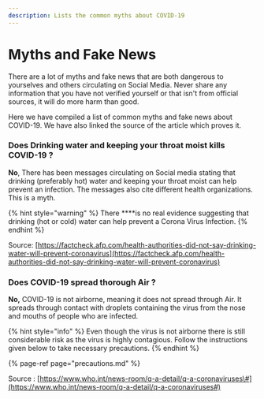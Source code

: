 ```yaml
---
description: Lists the common myths about COVID-19
---
```


# Myths and Fake News

There are a lot of myths and fake news that are both dangerous to yourselves and others circulating on Social Media. Never share any information that you have not verified yourself or that isn't from official sources, it will do more harm than good.

Here we have compiled a list of common myths and fake news about COVID-19. We have also linked the source of the article which proves it.

### Does Drinking water and keeping your throat moist kills COVID-19 ?

**No**, There has been messages circulating on Social media stating that drinking \(preferably hot\) water and keeping your throat moist can help prevent an infection. The messages also cite different health organizations. This is a myth.

{% hint style="warning" %}
There ****is no real evidence suggesting that drinking \(hot or cold\) water can help prevent a Corona Virus Infection.
{% endhint %}

Source: [https://factcheck.afp.com/health-authorities-did-not-say-drinking-water-will-prevent-coronavirus](https://factcheck.afp.com/health-authorities-did-not-say-drinking-water-will-prevent-coronavirus)

### Does COVID-19 spread thorough Air ?

**No,** COVID-19 is not airborne, meaning it does not spread through Air. It spreads through contact with droplets containing the virus from the nose and mouths of people who are infected. 

{% hint style="info" %}
Even though the virus is not airborne there is still considerable risk as the virus is highly contagious. Follow the instructions given below to take necessary precautions.
{% endhint %}

{% page-ref page="precautions.md" %}

Source : [https://www.who.int/news-room/q-a-detail/q-a-coronaviruses\#](https://www.who.int/news-room/q-a-detail/q-a-coronaviruses#)





